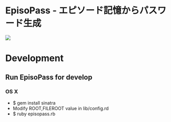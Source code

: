 # EpisoPass - エピソード記憶からパスワード生成

![](http://gyazo.com/29778b272a486d44d9dc3188a46f80ab.png)

# Development

## Run EpisoPass for develop

### OS X

- $ gem install sinatra
- Modify ROOT,FILEROOT value in lib/config.rd
- $ ruby episopass.rb
